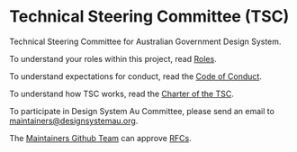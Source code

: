 # Technical Steering Committee (TSC)

Technical Steering Committee for Australian Government Design System.

To understand your roles within this project, read [Roles](ROLES.md).

To understand expectations for conduct, read the [Code of Conduct](CODE-OF-CONDUCT.md).

To understand how TSC works, read the [Charter of the TSC](CHARTER.md).

To participate in Design System Au Committee, please send an email to maintainers@designsystemau.org.

The [Maintainers Github Team](https://github.com/orgs/designsystemau/teams/maintainers) can approve [RFCs](https://github.com/designsystemau/RFCs). 
